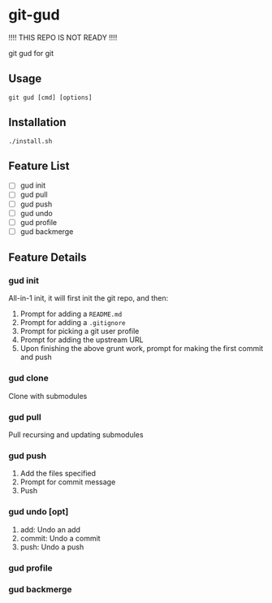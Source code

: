 # git-gud

!!!! THIS REPO IS NOT READY !!!!

git gud for git

## Usage
```shell
git gud [cmd] [options]

```

## Installation
```shell
./install.sh
```

## Feature List

- [ ] gud init
- [ ] gud pull
- [ ] gud push
- [ ] gud undo
- [ ] gud profile
- [ ] gud backmerge

## Feature Details

### gud init

All-in-1 init, it will first init the git repo, and then:

1. Prompt for adding a `README.md`
2. Prompt for adding a `.gitignore`
3. Prompt for picking a git user profile
4. Prompt for adding the upstream URL
5. Upon finishing the above grunt work, prompt for making the first commit and push

### gud clone

Clone with submodules

### gud pull

Pull recursing and updating submodules

### gud push

1. Add the files specified
2. Prompt for commit message
3. Push

### gud undo [opt]

1. add: Undo an add
2. commit: Undo a commit
3. push: Undo a push


### gud profile


### gud backmerge